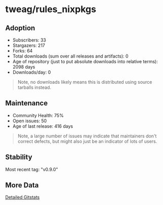 # tweag/rules_nixpkgs

## Adoption

- Subscribers: 33
- Stargazers: 217
- Forks: 64
- Total downloads (sum over all releases and artifacts): 0
- Age of repository (just to put absolute downloads into relative terms): 2098 days
- Downloads/day: 0

> Note, no downloads likely means this is distributed using source tarballs instead.

## Maintenance

- Community Health: 75%
- Open issues: 50
- Age of last release: 416 days

> Note, a large number of issues may indicate that maintainers don't correct defects, but might also
> just be an indicator of lots of users.

## Stability

Most recent tag: "v0.9.0"

## More Data

[Detailed Gitstats](/bazel-catalog/gitstats/tweag/rules_nixpkgs)

